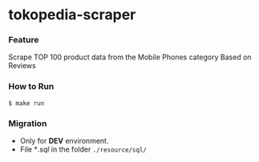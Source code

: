 # tokopedia-scraper

### Feature
Scrape TOP 100 product data from the Mobile Phones category Based on Reviews

### How to Run
```
$ make run
```

### Migration
- Only for **DEV** environment.
- File **.sql* in the folder `./resource/sql/`